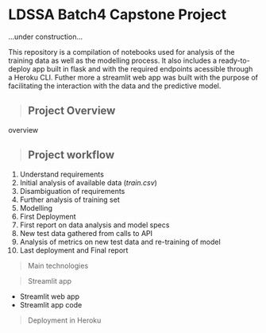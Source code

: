 # LDSSA Batch4 Capstone Project 
...under construction...

This repository is a compilation of notebooks used for analysis of the training data as well as the modelling process. It also includes a ready-to-deploy app built in flask and with the required endpoints acessible through a Heroku CLI. Futher more a streamlit web app was built with the purpose of facilitating the interaction with the data and the predictive model.

> ## Project Overview

overview

> ## Project workflow

1. Understand requirements
1. Initial analysis of available data (*train.csv*)
1. Disambiguation of requirements
1. Further analysis of training set
1. Modelling
1. First Deployment
1. First report on data analysis and model specs
1. New test data gathered from calls to API
1. Analysis of metrics on new test data and re-training of model
1. Last deployment and Final report

> Main technologies 

> Streamlit app

* Streamlit web app 
* Streamlit app code
> Deployment in Heroku



